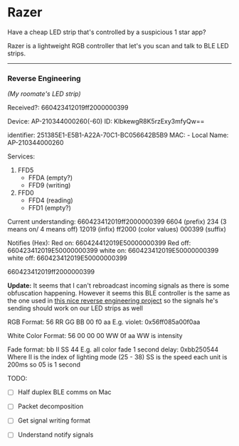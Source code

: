 # Razer 

Have a cheap LED strip that's controlled by a suspicious 1 star app?

Razer is a lightweight RGB controller that let's you scan and talk to BLE LED strips.

-----
### Reverse Engineering 
*(My roomate's LED strip)*

Received?: 660423412019ff2000000399

Device: AP-210344000260(-60)
ID: KlbkewgR8K5rzExy3mfyQw==

identifier:     251385E1-E5B1-A22A-70C1-BC056642B5B9 
MAC:       - 
Local Name:   AP-210344000260

Services:
1. FFD5 
    - FFDA (empty?)
    - FFD9 (writing)
2. FFD0 
    - FFD4 (reading)
    - FFD1 (empty?)

Current understanding:
660423412019ff2000000399
6604 (prefix) 234 (3 means on/ 4 means off) 12019 (infix) ff2000 (color values) 000399 (suffix)

Notifies (Hex):
Red on: 660424412019E50000000399
Red off: 660423412019E50000000399
white on: 660423412019E50000000399
white off: 660423412019E50000000399

660423412019ff2000000399


**Update:**
It seems that I can't rebroadcast incoming signals as there is some obfuscation happening. However it seems this BLE controller is the same as the one used in [this nice reverse engineering project](https://urish.medium.com/reverse-engineering-a-bluetooth-lightbulb-56580fcb7546#.puoo705sd) so the signals he's sending should work on our LED strips as well

RGB Format: 56 RR GG BB 00 f0 aa
E.g. violet: 0x56ff085a00f0aa

White Color Format: 56 00 00 00 WW 0f aa
WW is intensity

Fade format: bb II SS 44
E.g. all color fade 1 second delay: 0xbb250544
Where II is the index of lighting mode (25 - 38)
SS is the speed each unit is 200ms so 05 is 1 second


TODO:
- [ ] Half duplex BLE comms on Mac
- [ ] Packet decomposition
- [ ] Get signal writing format
- [ ] Understand notify signals

